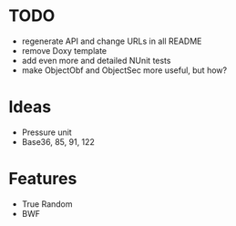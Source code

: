 # TODO
* regenerate API and change URLs in all README
* remove Doxy template
* add even more and detailed NUnit tests
* make ObjectObf and ObjectSec more useful, but how?

# Ideas
* Pressure unit
* Base36, 85,  91, 122

# Features
* True Random
* BWF